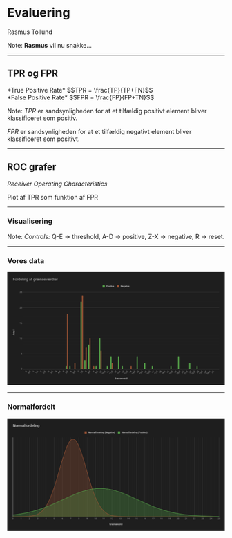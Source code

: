 # Evaluering

Rasmus Tollund

Note:
**Rasmus** vil nu snakke...

--------------------------------------------------------------------------------

## TPR og FPR

<div class="fragment align-left">
    *True Positive Rate*
    $$TPR = \frac{TP}{TP+FN}$$
</div>

<div class="fragment align-right">
    *False Positive Rate*
    $$FPR = \frac{FP}{FP+TN}$$
</div>

Note:
*TPR* er sandsynligheden for at et tilfældig positivt element bliver klassificeret som positiv.

*FPR* er sandsynligheden for at et tilfældig negativt element bliver klassificeret som positivt.

--------------------------------------------------------------------------------

## ROC grafer

*Receiver Operating Characteristics*

Plot af TPR som funktion af FPR

--------------------------------------------------------------------------------

### Visualisering

<div id="ROCAUC_container">

</div>

Note:
*Controls:* Q-E -> threshold, A-D -> positive, Z-X -> negative, R -> reset.

--------------------------------------------------------------------------------

### Vores data

![adskillelsesgraf](images/fordeling.png) <!-- .element: class="plain" -->

--------------------------------------------------------------------------------

### Normalfordelt

![normalfoldeling af data](images/normalfordeling.png) <!-- .element: class="plain" -->
